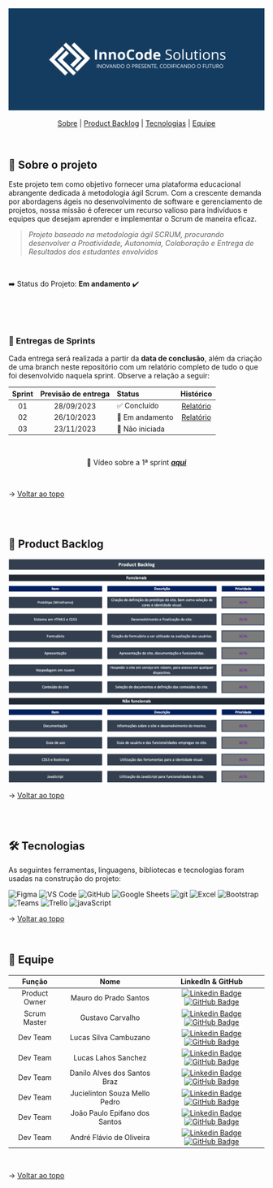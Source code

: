 
<img  src="https://github.com/InnoCodeSolutions/documentacao_InnoCodeSolutions/blob/bdcc472fad86403b27479968cbd2f5de9dfcc0cf/InnoCodeSolutions-banner.png" alt="banner_innocode" />

  

<br>

  

<span  id="topo">

  

<p  align="center">
<a  href="#sobre">Sobre</a> |
<a  href="#backlogs">Product Backlog</a> |
<a  href="#tecnologias">Tecnologias</a> |
<a  href="#equipe">Equipe</a>
</p>

  

<span  id="sobre">

  

<br>

  

## :bookmark_tabs: Sobre o projeto

  

Este projeto tem como objetivo fornecer uma plataforma educacional abrangente dedicada à metodologia ágil Scrum. Com a crescente demanda por abordagens ágeis no desenvolvimento de software e gerenciamento de projetos, nossa missão é oferecer um recurso valioso para indivíduos e equipes que desejam aprender e implementar o Scrum de maneira eficaz.

  

>  _Projeto baseado na metodologia ágil SCRUM, procurando desenvolver a Proatividade, Autonomia, Colaboração e Entrega de Resultados dos estudantes envolvidos_

<br>

  

:arrow_right: Status do Projeto: **Em andamento** ✔️

  

<br>

<br>

<br>

  

### 🏁 Entregas de Sprints

  

Cada entrega será realizada a partir da **data de conclusão**, além da criação de uma branch neste repositório com um relatório completo de tudo o que foi desenvolvido naquela sprint. Observe a relação a seguir:

<div align="center">

| Sprint | Previsão de entrega | Status | Histórico |
|:--:|:----------:|:-------------------|:-------------------------------------------------:|
| 01 | 28/09/2023 | ✅ Concluído |[Relatório](https://github.com/InnoCodeSolutions/documentacao_InnoCodeSolutions/tree/sprint01)
| 02 | 26/10/2023 | 🏃 Em andamento | [Relatório](https://github.com/InnoCodeSolutions/documentacao_InnoCodeSolutions/tree/sprint02)
| 03 | 23/11/2023 | 🚫 Não iniciada |

</div>   

<div align="center">
<br>
  
:movie_camera: Vídeo sobre a 1ª sprint <a href="https://youtu.be/G6foH98PoDM">***aqui***</a>  

<br>
</div>
  
→ [Voltar ao topo](#topo)

<br>

<br>

  

<span  id="backlogs">

  

## :dart: Product Backlog

  

<div  align="center" width="90%">

  

<img  src="https://github.com/InnoCodeSolutions/documentacao_InnoCodeSolutions/blob/b6132a36e97948e565ed5e8fda75f4b45524a673/product_backlog.png"  alt="product backlog"  />

  

</div>

  

→ [Voltar ao topo](#topo)

  

<br>

<br>

  

<span  id="tecnologias">

  

## 🛠️ Tecnologias

  

As seguintes ferramentas, linguagens, bibliotecas e tecnologias foram usadas na construção do projeto:

  

<img  src="https://img.shields.io/badge/Figma-CED4DA?style=for-the-badge&logo=figma&logoColor=DC143C"  alt="Figma"  />

  

<img  src="https://img.shields.io/badge/VS_Code-CED4DA?style=for-the-badge&logo=visual%20studio%20code&logoColor=0078D4"  alt="VS Code"  />

  

<img  src="https://img.shields.io/badge/GitHub-CED4DA?style=for-the-badge&logo=github&logoColor=20232A"  alt="GitHub"  />

  

<img  src="https://img.shields.io/badge/Google%20Sheets-CED4DA?style=for-the-badge&logo=google-sheets&logoColor=34A853"  alt="Google Sheets"  />

  

<img  src="https://img.shields.io/badge/GIT-E44C30?style=for-the-badge&logo=git&logoColor=white" alt="git"/>

  

<img  src="https://img.shields.io/badge/Microsoft_Excel-217346?style=for-the-badge&logo=microsoft-excel&logoColor=white"  alt="Excel"/>

  

<img  src="https://img.shields.io/badge/Bootstrap-563D7C?style=for-the-badge&logo=bootstrap&logoColor=white"  alt="Bootstrap"/>

  

<img  src="https://img.shields.io/badge/Microsoft_Teams-6264A7?style=for-the-badge&logo=microsoft-teams&logoColor=white"  alt="Teams"  />



<img  src="https://img.shields.io/badge/Trello-0052CC?style=for-the-badge&logo=trello&logoColor=white"  alt="Trello"  />

  

<img  src="https://img.shields.io/badge/JavaScript-323330?style=for-the-badge&logo=javascript&logoColor=F7DF1E" alt="javaScript" />

  

→ [Voltar ao topo](#topo)

  

<br>

  

<span  id="equipe">

  

## :busts_in_silhouette: Equipe

<div align="center">  

| Função | Nome | LinkedIn & GitHub |
| :---------:| :--------: | :---------------------: |
| Product Owner | Mauro do Prado Santos | [![Linkedin Badge](https://img.shields.io/badge/Linkedin-blue?style=flat-square&logo=Linkedin&logoColor=white)](https://www.linkedin.com/in/mauro-do-prado-santos-350b2720a) [![GitHub Badge](https://img.shields.io/badge/GitHub-111217?style=flat-square&logo=github&logoColor=white)](https://github.com/mauropradoo) |
| Scrum Master | Gustavo Carvalho | [![Linkedin Badge](https://img.shields.io/badge/Linkedin-blue?style=flat-square&logo=Linkedin&logoColor=white)](https://www.linkedin.com/in/gustavo-carvalho-73663514a/) [![GitHub Badge](https://img.shields.io/badge/GitHub-111217?style=flat-square&logo=github&logoColor=white)](https://github.com/xgustavu) |
| Dev Team | Lucas Silva Cambuzano | [![Linkedin Badge](https://img.shields.io/badge/Linkedin-blue?style=flat-square&logo=Linkedin&logoColor=white)](https://www.linkedin.com/in/lucas-cambuzano-ba4b6021a) [![GitHub Badge](https://img.shields.io/badge/GitHub-111217?style=flat-square&logo=github&logoColor=white)](https://github.com/LucasCambuzano) |
| Dev Team | Lucas Lahos Sanchez | [![Linkedin Badge](https://img.shields.io/badge/Linkedin-blue?style=flat-square&logo=Linkedin&logoColor=white)](https://www.linkedin.com/mwlite/profile/in/lucas-lahos-sanchez-7661b019b) [![GitHub Badge](https://img.shields.io/badge/GitHub-111217?style=flat-square&logo=github&logoColor=white)](https://github.com/lahoslucas) |
| Dev Team | Danilo Alves dos Santos Braz | [![Linkedin Badge](https://img.shields.io/badge/Linkedin-blue?style=flat-square&logo=Linkedin&logoColor=white)](https://www.linkedin.com/in/danilo-alves-dos-santos-braz-26058328b/) [![GitHub Badge](https://img.shields.io/badge/GitHub-111217?style=flat-square&logo=github&logoColor=white)](https://github.com/Danilo-Fatec) |
| Dev Team | Jucielinton Souza Mello Pedro | [![Linkedin Badge](https://img.shields.io/badge/Linkedin-blue?style=flat-square&logo=Linkedin&logoColor=white)](http://www.linkedin.com/in/jucieliton-pedro-3b220928b) [![GitHub Badge](https://img.shields.io/badge/GitHub-111217?style=flat-square&logo=github&logoColor=white)](https://github.com/Jucielitonpedro)|
| Dev Team | João Paulo Epifano dos Santos | [![Linkedin Badge](https://img.shields.io/badge/Linkedin-blue?style=flat-square&logo=Linkedin&logoColor=white)](https://www.linkedin.com/in/jo%C3%A3o-paulo-epifanio-dos-santos-295092a3) [![GitHub Badge](https://img.shields.io/badge/GitHub-111217?style=flat-square&logo=github&logoColor=white)](https://github.com/joao-epifanio)|
| Dev Team | André Flávio de Oliveira | [![Linkedin Badge](https://img.shields.io/badge/Linkedin-blue?style=flat-square&logo=Linkedin&logoColor=white)](https://www.linkedin.com/in/andr%C3%A9fl%C3%A1vio) [![GitHub Badge](https://img.shields.io/badge/GitHub-111217?style=flat-square&logo=github&logoColor=white)](https://github.com/andreflavio)|

</div> 

<br>

→ [Voltar ao topo](#topo)
